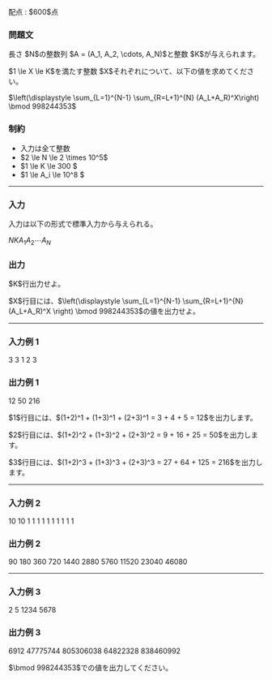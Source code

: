 
<div>

<span>

<span>

<p>
配点 : $600$点
</p>

<div>

<section>

### **問題文**

<p>
長さ $N$の整数列 $A = (A_1, A_2, \cdots, A_N)$と整数 $K$が与えられます。
</p>

<p>
$1 \le X \le K$を満たす整数 $X$それぞれについて、以下の値を求めてください。
</p>

<p>
$\left(\displaystyle \sum_{L=1}^{N-1} \sum_{R=L+1}^{N} (A_L+A_R)^X\right) \bmod 998244353$
</p>

</section>

</div>

<div>

<section>

### **制約**

<ul>

<li>
入力は全て整数
</li>

<li>
$2 \le N \le 2 \times 10^5$
</li>

<li>
$1 \le K \le 300 $
</li>

<li>
$1 \le A_i \le 10^8 $
</li>

</ul>

</section>

</div>

---

<div>

<div>

<section>

### **入力**

<p>
入力は以下の形式で標準入力から与えられる。
</p>

<div>

$N$$K$$A_1$$A_2$$\cdots$$A_N$
</div>

</section>

</div>

<div>

<section>

### **出力**

<p>
$K$行出力せよ。
</p>

<p>
$X$行目には、$\left(\displaystyle \sum_{L=1}^{N-1} \sum_{R=L+1}^{N} (A_L+A_R)^X \right) \bmod 998244353$の値を出力せよ。
</p>

</section>

</div>

</div>

---

<div>

<section>

### **入力例 1**

<div>

3 3
1 2 3

</div>

</section>

</div>

<div>

<section>

### **出力例 1**

<div>

12
50
216

</div>

<p>
$1$行目には、$(1+2)^1 + (1+3)^1 + (2+3)^1 = 3 + 4 + 5 = 12$を出力します。
</p>

<p>
$2$行目には、$(1+2)^2 + (1+3)^2 + (2+3)^2 = 9 + 16 + 25 = 50$を出力します。
</p>

<p>
$3$行目には、$(1+2)^3 + (1+3)^3 + (2+3)^3 = 27 + 64 + 125 = 216$を出力します。
</p>

</section>

</div>

---

<div>

<section>

### **入力例 2**

<div>

10 10
1 1 1 1 1 1 1 1 1 1

</div>

</section>

</div>

<div>

<section>

### **出力例 2**

<div>

90
180
360
720
1440
2880
5760
11520
23040
46080

</div>

</section>

</div>

---

<div>

<section>

### **入力例 3**

<div>

2 5
1234 5678

</div>

</section>

</div>

<div>

<section>

### **出力例 3**

<div>

6912
47775744
805306038
64822328
838460992

</div>

<p>
$\bmod 998244353$での値を出力してください。
</p>

</section>

</div>

</span>

</span>

</div>
